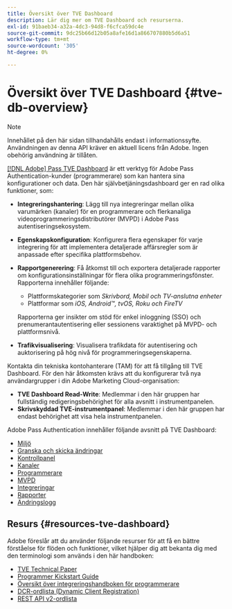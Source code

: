 ```yaml
---
title: Översikt över TVE Dashboard
description: Lär dig mer om TVE Dashboard och resurserna.
exl-id: 91baeb34-a32a-4dc3-94d8-f6cfca59dc4e
source-git-commit: 9dc25b66d12b05a8afe16d1a866707880b5d6a51
workflow-type: tm+mt
source-wordcount: '305'
ht-degree: 0%

---
```


# Översikt över TVE Dashboard {#tve-db-overview}

>[!NOTE]
>
>Innehållet på den här sidan tillhandahålls endast i informationssyfte. Användningen av denna API kräver en aktuell licens från Adobe. Ingen obehörig användning är tillåten.

[[!DNL Adobe] Pass TVE Dashboard](https://experience.adobe.com/pass/authentication) är ett verktyg för Adobe Pass Authentication-kunder (programmerare) som kan hantera sina konfigurationer och data. Den här självbetjäningsdashboard ger en rad olika funktioner, som:

* **Integreringshantering**: Lägg till nya integreringar mellan olika varumärken (kanaler) för en programmerare och flerkanaliga videoprogrammeringsdistributörer (MVPD) i Adobe Pass autentiseringsekosystem.

* **Egenskapskonfiguration**: Konfigurera flera egenskaper för varje integrering för att implementera detaljerade affärsregler som är anpassade efter specifika plattformsbehov.

* **Rapportgenerering**: Få åtkomst till och exportera detaljerade rapporter om konfigurationsinställningar för flera olika programmeringsfönster. Rapporterna innehåller följande:
   * Plattformskategorier som *Skrivbord, Mobil och TV-anslutna enheter*
   * Plattformar som *iOS, Android™, tvOS, Roku och FireTV*

  Rapporterna ger insikter om stöd för enkel inloggning (SSO) och prenumerantautentisering eller sessionens varaktighet på MVPD- och plattformsnivå.

* **Trafikvisualisering**: Visualisera trafikdata för autentisering och auktorisering på hög nivå för programmeringsegenskaperna.

Kontakta din tekniska kontohanterare (TAM) för att få tillgång till TVE Dashboard. För den här åtkomsten krävs att du konfigurerar två nya användargrupper i din Adobe Marketing Cloud-organisation:

* **TVE Dashboard Read-Write**: Medlemmar i den här gruppen har fullständig redigeringsbehörighet för alla avsnitt i instrumentpanelen.
* **Skrivskyddad TVE-instrumentpanel**: Medlemmar i den här gruppen har endast behörighet att visa hela instrumentpanelen.

Adobe Pass Authentication innehåller följande avsnitt på TVE Dashboard:

* [Miljö](/help/authentication/user-guide-tve-dashboard/tve-dashboard-environments.md)
* [Granska och skicka ändringar](/help/authentication/user-guide-tve-dashboard/tve-dashboard-review-push-changes.md)
* [Kontrollpanel](/help/authentication/user-guide-tve-dashboard/tve-dashboard-home.md)
* [Kanaler](/help/authentication/user-guide-tve-dashboard/tve-dashboard-channels.md)
* [Programmerare](/help/authentication/user-guide-tve-dashboard/tve-dashboard-programmers.md)
* [MVPD](/help/authentication/user-guide-tve-dashboard/tve-dashboard-mvpds.md)
* [Integreringar](/help/authentication/user-guide-tve-dashboard/tve-dashboard-integrations.md)
* [Rapporter](/help/authentication/user-guide-tve-dashboard/tve-dashboard-reports.md)
* [Ändringslogg](/help/authentication/user-guide-tve-dashboard/tve-dashboard-changes-log.md)

## Resurs {#resources-tve-dashboard}

Adobe föreslår att du använder följande resurser för att få en bättre förståelse för flöden och funktioner, vilket hjälper dig att bekanta dig med den terminologi som används i den här handboken:

* [TVE Technical Paper](/help/authentication/kickstart/technical-paper.md)
* [Programmer Kickstart Guide](/help/authentication/kickstart/programmer-kickstart-guide.md)
* [Översikt över integreringshandboken för programmerare](/help/authentication/integration-guide-programmers/programmer-integration-guide-overview.md)
* [DCR-ordlista (Dynamic Client Registration)](/help/authentication/integration-guide-programmers/rest-apis/rest-api-dcr/dynamic-client-registration-glossary.md)
* [REST API v2-ordlista](/help/authentication/integration-guide-programmers/rest-apis/rest-api-v2/rest-api-v2-glossary.md)
